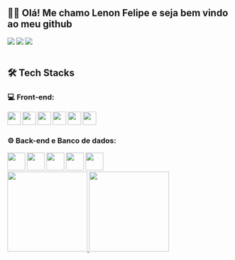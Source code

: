 ## 🖐🏽 Olá! Me chamo Lenon Felipe e seja bem vindo ao meu github

<div>
<a  href="https://www.instagram.com/llennonfelipe?igsh=cDI0cTV0NzQyOWd5" target="_blank"><img loading="lazy" src="https://img.shields.io/badge/-Instagram-%23E4405F?style=for-the-badge&logo=instagram&logoColor=white" target="_blank"></a>
<a href = "mailto:contato@lenonfelipe98@gmail.com"><img loading="lazy" src="https://img.shields.io/badge/Gmail-D14836?style=for-the-badge&logo=gmail&logoColor=white" target="_blank"></a>
<a href="https://www.linkedin.com/in/lenon-felipe-460642304" target="_blank"><img loading="lazy" src="https://img.shields.io/badge/-LinkedIn-%230077B5?style=for-the-badge&logo=linkedin&logoColor=white" target="_blank"></a>   
</div>

<br />

<div>
<h2>🛠 Tech Stacks</h2>
  <h3>💻 Front-end:</h3>
<img height="30px" width="30px" src="https://cdn.jsdelivr.net/gh/devicons/devicon@latest/icons/html5/html5-original.svg" />
<img height="30px" width="30px" src="https://cdn.jsdelivr.net/gh/devicons/devicon@latest/icons/css3/css3-original.svg" />
<img height="30px" width="30px" src="https://cdn.jsdelivr.net/gh/devicons/devicon@latest/icons/javascript/javascript-original.svg" />
<img height="30px" width="30px" src="https://cdn.jsdelivr.net/gh/devicons/devicon@latest/icons/typescript/typescript-original.svg" />
<img height="30px" width="30px" src="https://cdn.jsdelivr.net/gh/devicons/devicon@latest/icons/bootstrap/bootstrap-original.svg" />
<img height="30px" width="30px" src="https://cdn.jsdelivr.net/gh/devicons/devicon@latest/icons/react/react-original.svg" />
</div>

<div>
  <h3>⚙ Back-end e Banco de dados:</h3>
<img height="40px" width="40px" src="https://cdn.jsdelivr.net/gh/devicons/devicon@latest/icons/nodejs/nodejs-plain-wordmark.svg" />
<img height="40px" width="40px" src="https://cdn.jsdelivr.net/gh/devicons/devicon@latest/icons/java/java-original.svg" />
<img height="40px" width="40px" src="https://cdn.jsdelivr.net/gh/devicons/devicon@latest/icons/mysql/mysql-original-wordmark.svg" />
<img height="40px" width="40px" src="https://cdn.jsdelivr.net/gh/devicons/devicon@latest/icons/postgresql/postgresql-plain-wordmark.svg" />
<img height="40px" width="40px" src="https://cdn.jsdelivr.net/gh/devicons/devicon@latest/icons/mongodb/mongodb-plain-wordmark.svg" />

</div>  

<div>
<a href="https://github.com/LenonFelipe">
<img height="180em" src="https://github-readme-stats.vercel.app/api/top-langs/?username=LenonFelipe&layout=compact&langs_count=7&theme=dracula"/>
<img height="180em" src="https://github-readme-stats.vercel.app/api?username=LenonFelipe&show_icons=true&theme=dracula&include_all_commits=true&count_private=true"/>
</div>




